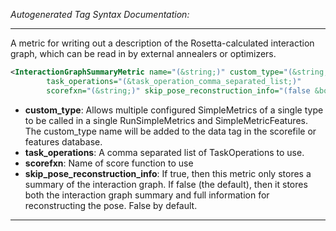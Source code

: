 <!-- THIS IS AN AUTOGENERATED FILE: Don't edit it directly, instead change the schema definition in the code itself. -->

_Autogenerated Tag Syntax Documentation:_

---
A metric for writing out a description of the Rosetta-calculated interaction graph, which can be read in by external annealers or optimizers.

```xml
<InteractionGraphSummaryMetric name="(&string;)" custom_type="(&string;)"
        task_operations="(&task_operation_comma_separated_list;)"
        scorefxn="(&string;)" skip_pose_reconstruction_info="(false &bool;)" />
```

-   **custom_type**: Allows multiple configured SimpleMetrics of a single type to be called in a single RunSimpleMetrics and SimpleMetricFeatures. 
 The custom_type name will be added to the data tag in the scorefile or features database.
-   **task_operations**: A comma separated list of TaskOperations to use.
-   **scorefxn**: Name of score function to use
-   **skip_pose_reconstruction_info**: If true, then this metric only stores a summary of the interaction graph.  If false (the default), then it stores both the interaction graph summary and full information for reconstructing the pose.  False by default.

---
